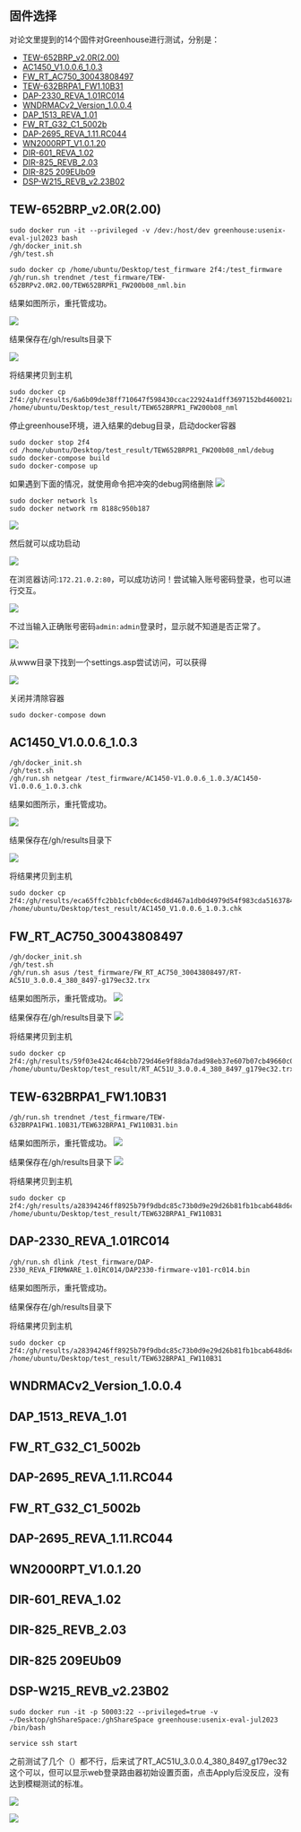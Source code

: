 ## 固件选择
对论文里提到的14个固件对Greenhouse进行测试，分别是：

- [TEW-652BRP_v2.0R(2.00)](https://downloads.trendnet.com/TEW-652BRP_v2/firmware/TEW-652BRP_v2.0R(2.00).zip)
- [AC1450_V1.0.0.6_1.0.3](https://www.downloads.netgear.com/files/GDC/AC1450/AC1450-V1.0.0.6_1.0.3.zip)
- [FW_RT_AC750_30043808497](https://dlsvr04.asus.com.cn/pub/ASUS/wireless/RT-AC750/FW_RT_AC750_30043808497.zip?model=RT-AC750)
- [TEW-632BRPA1_FW1.10B31](http://downloads.trendnet.com/TEW-632BRP_A1.1/firmware/TEW-632BRPA1(FW1.10B31).zip)
- [DAP-2330_REVA_1.01RC014](https://support.dlink.com/resource/products/dap-2330/REVA/DAP-2330_REVA_FIRMWARE_1.01RC014.ZIP)
- [WNDRMACv2_Version_1.0.0.4](https://www.downloads.netgear.com/files/WNDRMACv2/WNDRMACv2%20Firmware%20Version%201.0.0.4.zip)
- [DAP_1513_REVA_1.01](http://legacyfiles.us.dlink.com/DAP-1513/REVA/FIRMWARE/DAP-1513_REVA_FIRMWARE_1.01.ZIP)
- [FW_RT_G32_C1_5002b](https://dlcdnets.asus.com/pub/ASUS/wireless/RT-G32_C1/FW_RT_G32_C1_5002b.zip?model=RT-G32%20(VER.C1))
- [DAP-2695_REVA_1.11.RC044](https://support.dlink.com/resource/products/dap-2695/REVA/DAP-2695_REVA_FIRMWARE_1.11.RC044.ZIP)
- [WN2000RPT_V1.0.1.20](https://www.downloads.netgear.com/files/GDC/WN2000RPT/WN2000RPT-V1.0.1.20.zip)
- [DIR-601_REVA_1.02](http://legacyfiles.us.dlink.com/DIR-601/REVA/FIRMWARE/DIR-601_REVA_FIRMWARE_1.02.ZIP)
- [DIR-825_REVB_2.03](https://drivers.softpedia.com/dyn-postdownload.php/54e62cdaa8af972bb4440f97599c2fbc/6528a440/3e14e/4/1)
- [DIR-825 209EUb09](https://ftp.dlink.de/dir/dir-825/archive/driver_software/DIR-825_fw_revb_209EUb09_03_ALL_multi_20130114.zip)
- [DSP-W215_REVB_v2.23B02](https://support.dlink.com/resource/products/dsp-w215/REVB/DSP-W215_REVB_FIRMWARE_v2.23B02.zip)

## TEW-652BRP_v2.0R(2.00)
```
sudo docker run -it --privileged -v /dev:/host/dev greenhouse:usenix-eval-jul2023 bash
/gh/docker_init.sh
/gh/test.sh

sudo docker cp /home/ubuntu/Desktop/test_firmware 2f4:/test_firmware
/gh/run.sh trendnet /test_firmware/TEW-652BRPv2.0R2.00/TEW652BRPR1_FW200b08_nml.bin
```
结果如图所示，重托管成功。

![](images/Pasted%20image%2020231013104745.png)

结果保存在/gh/results目录下

![](images/Pasted%20image%2020231013105318.png)

将结果拷贝到主机
```
sudo docker cp 2f4:/gh/results/6a6b09de38ff710647f598430ccac22924a1dff3697152bd460021ad1929e884/TEW652BRPR1_FW200b08_nml /home/ubuntu/Desktop/test_result/TEW652BRPR1_FW200b08_nml
```

停止greenhouse环境，进入结果的debug目录，启动docker容器
```
sudo docker stop 2f4
cd /home/ubuntu/Desktop/test_result/TEW652BRPR1_FW200b08_nml/debug
sudo docker-compose build
sudo docker-compose up
```

如果遇到下面的情况，就使用命令把冲突的debug网络删除
![](images/Pasted%20image%2020231013111106.png)

```
sudo docker network ls
sudo docker network rm 8188c950b187
```

![](images/Pasted%20image%2020231013111248.png)

然后就可以成功启动

![](images/Pasted%20image%2020231013111326.png)

在浏览器访问:`172.21.0.2:80`，可以成功访问！尝试输入账号密码登录，也可以进行交互。

![](images/Pasted%20image%2020231013111352.png)

不过当输入正确账号密码`admin:admin`登录时，显示就不知道是否正常了。

![](images/Pasted%20image%2020231013111634.png)

从www目录下找到一个settings.asp尝试访问，可以获得

![](images/Pasted%20image%2020231013111845.png)

关闭并清除容器
```
sudo docker-compose down
```

## AC1450_V1.0.0.6_1.0.3
```
/gh/docker_init.sh
/gh/test.sh
/gh/run.sh netgear /test_firmware/AC1450-V1.0.0.6_1.0.3/AC1450-V1.0.0.6_1.0.3.chk
```

结果如图所示，重托管成功。

![](images/Pasted%20image%2020231013140334.png)

结果保存在/gh/results目录下

![](images/Pasted%20image%2020231013140433.png)

将结果拷贝到主机
```
sudo docker cp 2f4:/gh/results/eca65ffc2bb1cfcb0dec6cd8d467a1db0d4979d54f983cda51637846cc1bb995/AC1450_V1.0.0.6_1.0.3.chk /home/ubuntu/Desktop/test_result/AC1450_V1.0.0.6_1.0.3.chk
```



## FW_RT_AC750_30043808497
```
/gh/docker_init.sh
/gh/test.sh
/gh/run.sh asus /test_firmware/FW_RT_AC750_30043808497/RT-AC51U_3.0.0.4_380_8497-g179ec32.trx
```

结果如图所示，重托管成功。
![](images/Pasted%20image%2020231013155228.png)


结果保存在/gh/results目录下
![](images/Pasted%20image%2020231013155338.png)


将结果拷贝到主机
```
sudo docker cp 2f4:/gh/results/59f03e424c464cbb729d46e9f88da7dad98eb37e607b07cb49660c0517a49717/RT_AC51U_3.0.0.4_380_8497_g179ec32.trx /home/ubuntu/Desktop/test_result/RT_AC51U_3.0.0.4_380_8497_g179ec32.trx
```


## TEW-632BRPA1_FW1.10B31
```
/gh/run.sh trendnet /test_firmware/TEW-632BRPA1FW1.10B31/TEW632BRPA1_FW110B31.bin
```

结果如图所示，重托管成功。
![](images/Pasted%20image%2020231013170010.png)

结果保存在/gh/results目录下
![](images/Pasted%20image%2020231013170043.png)

将结果拷贝到主机
```
sudo docker cp 2f4:/gh/results/a28394246ff8925b79f9dbdc85c73b0d9e29d26b81fb1bcab648d6ce1a187dd9/TEW632BRPA1_FW110B31 /home/ubuntu/Desktop/test_result/TEW632BRPA1_FW110B31
```


## DAP-2330_REVA_1.01RC014
```
/gh/run.sh dlink /test_firmware/DAP-2330_REVA_FIRMWARE_1.01RC014/DAP2330-firmware-v101-rc014.bin
```

结果如图所示，重托管成功。


结果保存在/gh/results目录下


将结果拷贝到主机
```
sudo docker cp 2f4:/gh/results/a28394246ff8925b79f9dbdc85c73b0d9e29d26b81fb1bcab648d6ce1a187dd9/TEW632BRPA1_FW110B31 /home/ubuntu/Desktop/test_result/TEW632BRPA1_FW110B31
```



## WNDRMACv2_Version_1.0.0.4

## DAP_1513_REVA_1.01

## FW_RT_G32_C1_5002b

## DAP-2695_REVA_1.11.RC044

## FW_RT_G32_C1_5002b

## DAP-2695_REVA_1.11.RC044

## WN2000RPT_V1.0.1.20

## DIR-601_REVA_1.02

## DIR-825_REVB_2.03

## DIR-825 209EUb09

## DSP-W215_REVB_v2.23B02





```
sudo docker run -it -p 50003:22 --privileged=true -v ~/Desktop/ghShareSpace:/ghShareSpace greenhouse:usenix-eval-jul2023 /bin/bash

service ssh start
```

之前测试了几个（）都不行，后来试了RT_AC51U_3.0.0.4_380_8497_g179ec32这个可以，但可以显示web登录路由器初始设置页面，点击Apply后没反应，没有达到模糊测试的标准。

![](Greenhouse测试/images/Pasted%20image%2020230814205757.png)

![](Greenhouse测试/images/Pasted%20image%2020230814205915.png)

